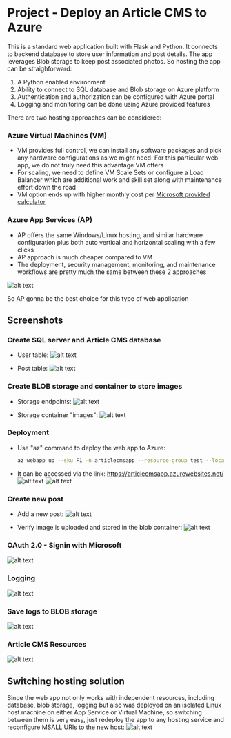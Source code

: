 # Project - Deploy an Article CMS to Azure

This is a standard web application built with Flask and Python. It connects to backend database to store user information and post details. The app leverages Blob storage to keep post associated photos. So hosting the app can be straighforward:

1. A Python enabled environment
2. Ability to connect to SQL database and Blob storage on Azure platform
3. Authentication and authorization can be configured with Azure portal
4. Logging and monitoring can be done using Azure provided features

There are two hosting approaches can be considered:

### Azure Virtual Machines (VM)

- VM provides full control, we can install any software packages and pick any hardware configurations as we might need. For this particular web app, we do not truly need this advantage VM offers
- For scaling, we need to define VM Scale Sets or configure a Load Balancer which are additional work and skill set along with maintenance effort down the road
- VM option ends up with higher monthly cost per [Microsoft provided calculator](https://azure.microsoft.com/en-us/pricing/calculator/)

### Azure App Services (AP)
- AP offers the same Windows/Linux hosting, and similar hardware configuration plus both auto vertical and horizontal scaling with a few clicks
- AP approach is much cheaper compared to VM
- The deployment, security management, monitoring, and maintenance workflows are pretty much the same between these 2 approaches

![alt text](../screenshots/00.%20COST%20-%20VM%20vs.%20APP.png)

So AP gonna be the best choice for this type of web application

## Screenshots

### Create SQL server and Article CMS database

- User table:
![alt text](../screenshots/01.%20DB%20-%20Users%20Table.png)

- Post table:
![alt text](../screenshots/02.%20DB%20-%20Posts%20Table.png)

### Create BLOB storage and container to store images

- Storage endpoints:
![alt text](../screenshots/03.%20BLOB%20-%20Endpoints.png)

- Storage container "images":
![alt text](../screenshots/04.%20BLOB%20-%20Container.png)
 
### Deployment

- Use "az" command to deploy the web app to Azure:
  ```bash
  az webapp up --sku F1 -n articlecmsapp --resource-group test --location westus
  ```

- It can be accessed via the link: https://articlecmsapp.azurewebsites.net/
![alt text](../screenshots/05.%20APP%20-%20Login%20Screen.png)
![alt text](../screenshots/06.%20APP%20-%20Main%20Screen.png)
  
### Create new post

- Add a new post:
![alt text](../screenshots/07.%20APP%20-%20New%20Post.png)

- Verify image is uploaded and stored in the blob container:
![alt text](../screenshots/08.%20APP%20-%20Verify%20New%20Post.png)

### OAuth 2.0 - Signin with Microsoft
![alt text](../screenshots/09.%20APP%20-%20MSAL.png)

### Logging
![alt text](../screenshots/10.%20APP%20-%20Log%20Stream.png)

### Save logs to BLOB storage
![alt text](../screenshots/11.%20APP%20-%20Logs%20to%20Blob.png)

### Article CMS Resources
![alt text](../screenshots/00.%20RG%20-%20All%20Resources.png)

## Switching hosting solution

Since the web app not only works with independent resources, including database, blob storage, logging but also was deployed on an isolated Linux host machine on either App Service or Virtual Machine, so switching between them is very easy, just redeploy the app to any hosting service and reconfigure MSALL URIs to the new host:
![alt text](../screenshots/12.%20APP%20-%20Switching%20Host.png)